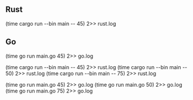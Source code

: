 ## Rust
(time cargo run --bin main -- 45) 2>> rust.log

## Go
(time go run main.go 45) 2>> go.log

(time cargo run --bin main -- 45) 2>> rust.log
(time cargo run --bin main -- 50) 2>> rust.log
(time cargo run --bin main -- 75) 2>> rust.log

(time go run main.go 45) 2>> go.log
(time go run main.go 50) 2>> go.log
(time go run main.go 75) 2>> go.log
